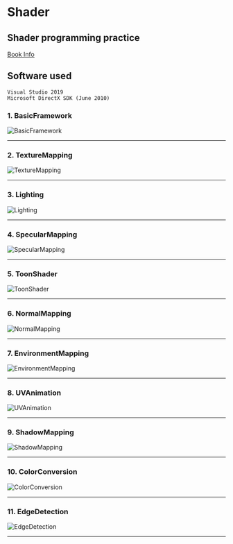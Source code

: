# Shader

## Shader programming practice
[Book Info](http://www.yes24.com/Product/Goods/7366949)

## Software used
```
Visual Studio 2019
Microsoft DirectX SDK (June 2010)
```

### 1. BasicFramework

![BasicFramework](https://user-images.githubusercontent.com/21440957/50548540-12b32680-0c92-11e9-83cd-a3212292f6c9.png)

---

### 2. TextureMapping

![TextureMapping](https://user-images.githubusercontent.com/21440957/50548548-468e4c00-0c92-11e9-9e43-ce5b762476cc.png)

---

### 3. Lighting

![Lighting](https://user-images.githubusercontent.com/21440957/50548553-5312a480-0c92-11e9-8ad7-a69e51fc4b30.png)

---

### 4. SpecularMapping

![SpecularMapping](https://user-images.githubusercontent.com/21440957/50548558-73dafa00-0c92-11e9-863b-0d36e3f99a7c.png)

---

### 5. ToonShader

![ToonShader](https://user-images.githubusercontent.com/21440957/50548560-7dfcf880-0c92-11e9-9daf-6c5f3c00c423.png)

---

### 6. NormalMapping

![NormalMapping](https://user-images.githubusercontent.com/21440957/50548564-89e8ba80-0c92-11e9-995f-c6cd503f4523.png)

---

### 7. EnvironmentMapping

![EnvironmentMapping](https://user-images.githubusercontent.com/21440957/50548571-a2f16b80-0c92-11e9-9eca-c92749e6cbee.png)

---

### 8. UVAnimation

![UVAnimation](https://user-images.githubusercontent.com/21440957/50548574-adac0080-0c92-11e9-8c6e-463b4799c127.png)

---

### 9. ShadowMapping

![ShadowMapping](https://user-images.githubusercontent.com/21440957/50548579-b8669580-0c92-11e9-88a9-8e9fbb5d7705.png)

---

### 10. ColorConversion

![ColorConversion](https://user-images.githubusercontent.com/21440957/50548581-c1576700-0c92-11e9-81b3-dfbc0cf06f8b.png)

---

### 11. EdgeDetection

![EdgeDetection](https://user-images.githubusercontent.com/21440957/50548583-c9afa200-0c92-11e9-89ed-419e26736f41.png)

---
